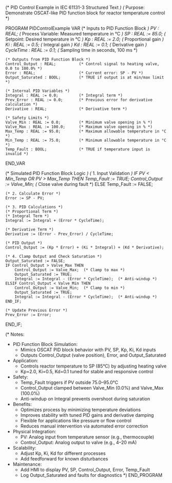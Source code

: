 (* PID Control Example in IEC 61131-3 Structured Text *)
(* Purpose: Demonstrate OSCAT-like PID function block for reactor temperature control *)

PROGRAM PIDControlExample
VAR
    (* Inputs to PID Function Block *)
    PV : REAL;                      (* Process Variable: Measured temperature in °C *)
    SP : REAL := 85.0;              (* Setpoint: Desired temperature in °C *)
    Kp : REAL := 2.0;               (* Proportional gain *)
    Ki : REAL := 0.5;               (* Integral gain *)
    Kd : REAL := 0.1;               (* Derivative gain *)
    CycleTime : REAL := 0.1;        (* Sampling time in seconds, 100 ms *)

    (* Outputs from PID Function Block *)
    Control_Output : REAL;          (* Control signal to heating valve, 0.0 to 100.0% *)
    Error : REAL;                   (* Current error: SP - PV *)
    Output_Saturated : BOOL;        (* TRUE if output is at min/max limit *)

    (* Internal PID Variables *)
    Integral : REAL := 0.0;         (* Integral term *)
    Prev_Error : REAL := 0.0;       (* Previous error for derivative calculation *)
    Derivative : REAL;              (* Derivative term *)

    (* Safety Limits *)
    Valve_Min : REAL := 0.0;        (* Minimum valve opening in % *)
    Valve_Max : REAL := 100.0;      (* Maximum valve opening in % *)
    Max_Temp : REAL := 95.0;        (* Maximum allowable temperature in °C *)
    Min_Temp : REAL := 75.0;        (* Minimum allowable temperature in °C *)
    Temp_Fault : BOOL;              (* TRUE if temperature input is invalid *)
END_VAR

(* Simulated PID Function Block Logic *)
(* 1. Input Validation *)
IF PV < Min_Temp OR PV > Max_Temp THEN
    Temp_Fault := TRUE;
    Control_Output := Valve_Min;  (* Close valve during fault *)
ELSE
    Temp_Fault := FALSE;

    (* 2. Calculate Error *)
    Error := SP - PV;

    (* 3. PID Calculations *)
    (* Proportional Term *)
    (* Integral Term *)
    Integral := Integral + (Error * CycleTime);

    (* Derivative Term *)
    Derivative := (Error - Prev_Error) / CycleTime;

    (* PID Output *)
    Control_Output := (Kp * Error) + (Ki * Integral) + (Kd * Derivative);

    (* 4. Clamp Output and Check Saturation *)
    Output_Saturated := FALSE;
    IF Control_Output > Valve_Max THEN
        Control_Output := Valve_Max;  (* Clamp to max *)
        Output_Saturated := TRUE;
        Integral := Integral - (Error * CycleTime);  (* Anti-windup *)
    ELSIF Control_Output < Valve_Min THEN
        Control_Output := Valve_Min;  (* Clamp to min *)
        Output_Saturated := TRUE;
        Integral := Integral - (Error * CycleTime);  (* Anti-windup *)
    END_IF;

    (* Update Previous Error *)
    Prev_Error := Error;
END_IF;

(* Notes:
   - PID Function Block Simulation:
     - Mimics OSCAT PID block behavior with PV, SP, Kp, Ki, Kd inputs
     - Outputs Control_Output (valve position), Error, and Output_Saturated
   - Application:
     - Controls reactor temperature to SP (85°C) by adjusting heating valve
     - Kp=2.0, Ki=0.5, Kd=0.1 tuned for stable and responsive control
   - Safety:
     - Temp_Fault triggers if PV outside 75.0–95.0°C
     - Control_Output clamped between Valve_Min (0.0%) and Valve_Max (100.0%)
     - Anti-windup on Integral prevents overshoot during saturation
   - Benefits:
     - Optimizes process by minimizing temperature deviations
     - Improves stability with tuned PID gains and derivative damping
     - Flexible for applications like pressure or flow control
     - Reduces manual intervention via automated error correction
   - Physical Integration:
     - PV: Analog input from temperature sensor (e.g., thermocouple)
     - Control_Output: Analog output to valve (e.g., 4–20 mA)
   - Scalability:
     - Adjust Kp, Ki, Kd for different processes
     - Add feedforward for known disturbances
   - Maintenance:
     - Add HMI to display PV, SP, Control_Output, Error, Temp_Fault
     - Log Output_Saturated and faults for diagnostics
*)
END_PROGRAM
